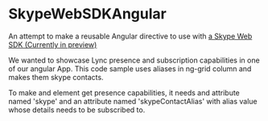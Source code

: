 # SkypeWebSDKAngular
An attempt to make a reusable Angular directive to use with [a Skype Web SDK (Currently in preview)](https://msdn.microsoft.com/en-us/library/office/dn962133(v=office.16).aspx)

We wanted to showcase Lync presence and subscription capabilities in one of our angular App. This code sample uses aliases in ng-grid column and makes them skype contacts.

To make and element get presence capabilities, it needs and attribute named 'skype' and an attribute named 'skypeContactAlias' with alias value whose details needs to be subscribed to.
